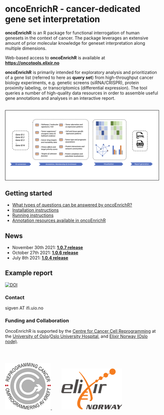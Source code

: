 # oncoEnrichR - cancer-dedicated gene set interpretation

**oncoEnrichR** is an R package for functional interrogation of human genesets in the context of cancer. The package leverages an extensive amount of prior molecular knowledge for geneset interpretation along multiple dimensions.

Web-based access to **oncoEnrichR** is available at <b><https://oncotools.elixir.no></b>

**oncoEnrichR** is primarily intended for exploratory analysis and prioritization of a gene list (referred to here as **query set**) from high-throughput cancer biology experiments, e.g. genetic screens (siRNA/CRISPR), protein proximity labeling, or transcriptomics (differential expression). The tool queries a number of high-quality data resources in order to assemble useful gene annotations and analyses in an interactive report.

<br>

<img src="man/figures/oncoenrichr_overview.png" align="center" border="1"/>


## Getting started

* [What types of questions can be answered by oncoEnrichR?](https://sigven.github.io/oncoEnrichR/index.html#questions-adressed-by-oncoenrichr)
* [Installation instructions](https://sigven.github.io/oncoEnrichR/articles/installation.html)
* [Running instructions](https://sigven.github.io/oncoEnrichR/articles/running.html)
* [Annotation resources available in oncoEnrichR](https://sigven.github.io/oncoEnrichR/articles/annotation_resources.html)

## News

-   November 30th 2021: [**1.0.7 release**](https://sigven.github.io/oncoEnrichR/articles/CHANGELOG.html#version-1-0-7)
-   October 27th 2021: [**1.0.6 release**](https://sigven.github.io/oncoEnrichR/articles/CHANGELOG.html#version-1-0-6)
-   July 8th 2021: [**1.0.4 release**](https://sigven.github.io/oncoEnrichR/articles/CHANGELOG.html#version-1-0-4)

## Example report

<a href="https://doi.org/10.5281/zenodo.5737599"><img src="https://zenodo.org/badge/DOI/10.5281/zenodo.5737599.svg" alt="DOI"/></a>

### Contact

sigven AT ifi.uio.no

### Funding and Collaboration

OncoEnrichR is supported by the [Centre for Cancer Cell Reprogramming](https://www.med.uio.no/cancell/english/) at the [University of Oslo](https://www.uio.no)/[Oslo University Hospital](https://radium.no), and [Elixir Norway (Oslo node)](https://elixir.no/organization/organisation/elixir-uio).

<br> <br>

<p float="left">
  <a href="https://www.med.uio.no/cancell/english/">
     <img src="man/figures/can-cell.png" width="150" >
  </a>
  &nbsp;&nbsp;&nbsp;&nbsp;&nbsp;&nbsp;&nbsp;
  <a href="https://elixir.no/organization/organisation/elixir-uio">
     <img src="man/figures/elixir_norway.png" width="200" />
  </a>
</p>

